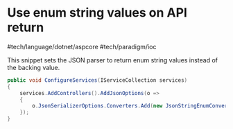 # Use enum string values on API return

#tech/language/dotnet/aspcore #tech/paradigm/ioc

This snippet sets the JSON parser to return enum string values instead of the backing value.

```csharp
public void ConfigureServices(IServiceCollection services)
{
    services.AddControllers().AddJsonOptions(o =>
    {
        o.JsonSerializerOptions.Converters.Add(new JsonStringEnumConverter());
    });
}
```
